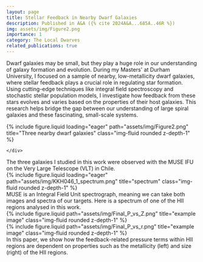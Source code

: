 ```yaml
---
layout: page
title: Stellar Feedback in Nearby Dwarf Galaxies
description: Published in A&A ({% cite 2024A&A...685A..46R %})
img: assets/img/Figure2.png
importance: 1
category: The Local Dwarves
related_publications: true
---
```


Dwarf galaxies may be small, but they play a huge role in our understanding of galaxy formation and evolution. During my Masters' at Durham University, I focused on a sample of nearby, low-metallicity dwarf galaxies, where stellar feedback plays a crucial role in regulating star formation. Using cutting-edge techniques like integral field spectroscopy and stochastic stellar population models, I investigate how feedback from these stars evolves and varies based on the properties of their host galaxies. This research helps bridge the gap between our understanding of large spiral galaxies and these fascinating, small-scale systems.

<div class="row">
    <div class="col-sm mt-3 mt-md-0">
        {% include figure.liquid loading="eager" path="assets/img/Figure2.png" title="Three nearby dwarf galaxies" class="img-fluid rounded z-depth-1" %}
    
    </div>
</div>
<div class="caption">
    The three galaxies I studied in this work were observed with the MUSE IFU on the Very Large Telescope (VLT) in Chile.
</div>

<div class="row">
    <div class="col-sm mt-3 mt-md-0">
        {% include figure.liquid loading="eager" path="assets/img/KKH046_1_spectrum.png" title="spectrum" class="img-fluid rounded z-depth-1" %}
    </div>
</div>
<div class="caption">
    MUSE is an Integral Field Unit spectrograph, meaning we can take both images and spectra of our targets. Here is a spectrum of one of the HII regions analysed in this work.
</div>


<div class="row">
    <div class="col-sm mt-3 mt-md-0">
        {% include figure.liquid path="assets/img/Final_P_vs_Z.png" title="example image" class="img-fluid rounded z-depth-1" %}
    </div>
    <div class="col-sm mt-3 mt-md-0">
        {% include figure.liquid path="assets/img/Final_P_vs_r.png" title="example image" class="img-fluid rounded z-depth-1" %}
    </div>
</div>
<div class="caption">
    In this paper, we show how the feedback-related pressure terms within HII regions are dependent on properties such as the metallicity (left) and size (right) of the HII regions.
</div>


